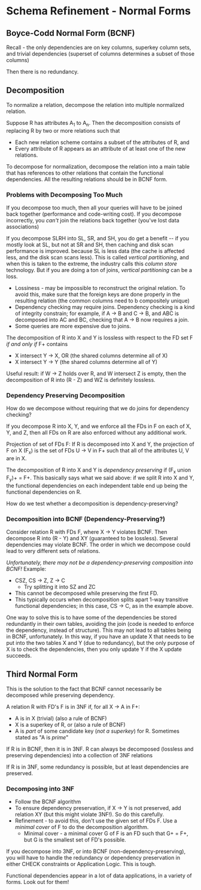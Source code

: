 # Schema Refinement - Normal Forms

## Boyce-Codd Normal Form (BCNF)

Recall - the only dependencies are on key columns, superkey column sets, and trivial dependencies (superset of columns determines a subset of those columns)

Then there is no redundancy.

## Decomposition

To normalize a relation, decompose the relation into multiple normalized relation.

Suppose R has attributes A<sub>1</sub> to A<sub>n</sub>. Then the decomposition consists of replacing R by two or more relations such that 

* Each new relation scheme contains a subset of the attributes of R, and
* Every attribute of R appears as an attribute of at least one of the new relations.

To decompose for normalization, decompose the relation into a main table that has references to other relations that contain the functional dependencies. All the resulting relations should be in BCNF form.

### Problems with Decomposing Too Much

If you decompose too much, then all your queries will have to be joined back together (performance and code-writing cost). If you decompose incorrectly, you *can't* join the relations back together (you've lost data associations)

If you decompose SLRH into SL, SR, and SH, you do get a benefit -- if you mostly look at SL, but not at SR and SH, then caching and disk scan performance is improved. because SL is less data (the cache is affected less, and the disk scan scans less). This is called *vertical partitioning*, and when this is taken to the extreme, the industry calls this *column store* technology. But if you are doing a ton of joins, *vertical partitioning* can be a loss.

* Lossiness - may be impossible to reconstruct the original relation. To avoid this, make sure that the foreign keys are done properly in the resulting relation (the common columns need to b compositely unique)
* Dependency checking may require joins. Dependency checking is a kind of integrity constrain; for example, if A -> B and C -> B, and ABC is decomposed into AC and BC, checking that A -> B now requires a join.
* Some queries are more expensive due to joins.

The decomposition of R into X and Y is lossless with respect to the FD set F *if and only if* F+ contains

* X intersect Y -> X, OR (the shared columns determine all of X)
* X intersect Y -> Y (the shared columns determine all of Y)

Useful result: if W -> Z holds over R, and W intersect Z is empty, then the decomposition of R into (R - Z) and WZ is definitely lossless.

### Dependency Preserving Decomposition

How do we decompose without requiring that we do joins for dependency checking?

If you decompose R into X, Y, and we enforce all the FDs in F on each of X, Y, and Z, then all FDs on R are also enforced without any additional work.

Projection of set of FDs F: If R is decomposed into X and Y, the projection of F on X (F<sub>x</sub>) is the set of FDs U -> V in F+ such that all of the attributes U, V are in X.

The decomposition of R into X and Y is *dependency preserving* if (F<sub>x</sub> union F<sub>y</sub>)+ = F+. This basically says what we said above: if we split R into X and Y, the functional dependencies on each independent table end up being the functional dependencies on R.

How do we test whether a decomposition is dependency-preserving?

### Decomposition into BCNF (Dependency-Preserving?)

Consider relation R with FDs F, where X -> Y violates BCNF. Then decompose R into (R - Y) and XY (guaranteed to be lossless). Several dependencies may violate BCNF. The order in which we decompose could lead to very different sets of relations.

*Unfortunately, there may not be a dependency-preserving composition into BCNF!* Example: 

* CSZ, CS -> Z, Z -> C
  * Try splitting it into SZ and ZC
* This cannot be decomposed while preserving the first FD.
* This typically occurs when decomposition splits apart 1-way transitive functional dependencies; in this case, CS -> C, as in the example above.

One way to solve this is to have some of the dependencies be stored redundantly in their own tables, avoiding the join (code is needed to enforce the dependency, instead of structure). This may not lead to all tables being in BCNF, unfortunately. In this way, if you have an update X that needs to be put into the two tables X and Y (due to redundancy), but the only purpose of X is to check the dependencies, then you only update Y if the X update succeeds.

## Third Normal Form

This is the solution to the fact that BCNF cannot necessarily be decomposed while preserving dependency.

A relation R with FD's F is in 3NF if, for all X -> A in F+:

* A is in X (trivial) (also a rule of BCNF)
* X is a superkey of R, or  (also a rule of BCNF)
* A is *part* of some candidate key (*not a superkey*) for R. Sometimes stated as "A is *prime*"

If R is in BCNF, then it is in 3NF. R can always be decomposed (lossless and preserving dependencies) into a collection of 3NF relations

If R is in 3NF, some redundancy is possible, but at least dependencies are preserved.

### Decomposing into 3NF

* Follow the BCNF algorithm
* To ensure dependency preservation, if X -> Y is not preserved, add relation XY (but this might violate 3NF!). So do this carefully.
* Refinement - to avoid this, don't use the given set of FDs F. Use a *minimal cover* of F to do the decomposition algorithm.
  * Minimal cover - a minimal cover G of F is an FD such that G+ = F+, but G is the smallest set of FD's possible.

If you decompose into 3NF, or into BCNF (non-dependency-preserving), you will have to handle the redundancy or dependency preservation in either CHECK constraints or Application Logic. This is tough.

Functional dependencies appear in a lot of data applications, in a variety of forms. Look out for them!



















